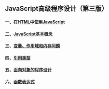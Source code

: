 ## JavaScript高级程序设计（第三版）

#### 一、[在HTML中使用JavaScript](https://github.com/EricZLin/Readingnotes/blob/master/book-1/chapter-1.md)

#### 二、[JavaScript基本概念](https://github.com/EricZLin/Readingnotes/blob/master/book-1/chapter-2.md)

#### 三、[变量、作用域和内存问题](https://github.com/EricZLin/Readingnotes/blob/master/book-1/chapter-3.md)

#### 四、[引用类型](https://github.com/EricZLin/Readingnotes/blob/master/book-1/chapter-4.md)

#### 五、[面向对象的程序设计](https://github.com/EricZLin/Readingnotes/blob/master/book-1/chapter-5.md)

#### 六、[函数表达式](https://github.com/EricZLin/Readingnotes/blob/master/book-1/chapter-6.md)